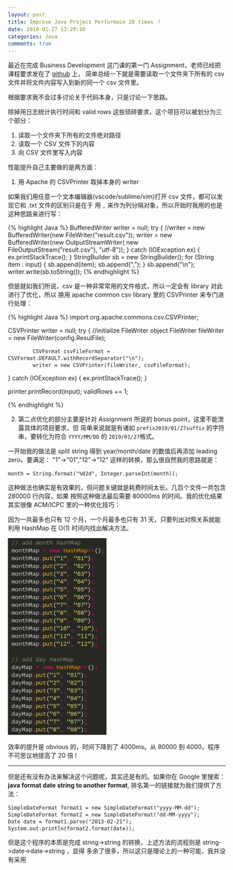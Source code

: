 ```yaml
---
layout: post
title: Improve Java Project Performace 20 times ！
date: 2019-01-27 13:29:10
categories: Java
comments: true
---
```


最近在完成 Business Development 这门课的第一门 Assignment，老师已经把课程要求发在了 [github](https://github.com/DanielPenny/MCDA5510_Assignments/blob/master/Assignment%201.pdf) 上，
简单总结一下就是需要读取一个文件夹下所有的 csv 文件并将文件内容写入到新的同一个 csv 文件里。

根据要求我不会过多讨论关于代码本身，只是讨论一下思路。

除掉用日志统计执行时间和 valid rows 这些琐碎要求，这个项目可以被划分为三个部分：

1. 读取一个文件夹下所有的文件绝对路径
2. 读取一个 CSV 文件下的内容
3. 向 CSV 文件里写入内容


性能提升自己主要做的是两方面：

1. 用 Apache 的 CSVPrinter 取掉本身的 writer

如果我们用任意一个文本编辑器(vscode/sublime/vim)打开 csv 文件，都可以发现它和 .txt 文件的区别只是在于
用 `,` 来作为列分隔对象，所以开始时我用的也是这种思路来进行写：

{% highlight Java %}
BufferedWriter writer = null;
try {
        //writer = new BufferedWriter(new FileWriter("result.csv"));
        writer = new BufferedWriter(new OutputStreamWriter(
                    new FileOutputStream("result.csv"), "utf-8"));
        } catch (IOException ex) {
            ex.printStackTrace();
        }
StringBuilder sb = new StringBuilder();
for (String item : input) {
    sb.append(item);
    sb.append(",");
    }
    sb.append("\n");
    writer.write(sb.toString());
{% endhighlight %}

但是就如我们所说，csv 是一种非常常用的文件格式，所以一定会有 library 对此进行了优化，所以
换用 apache common csv library 里的 CSVPrinter 来专门进行处理：

{% highlight Java %}
import org.apache.commons.csv.CSVPrinter;

CSVPrinter writer = null;
try {
            //initialize FileWriter object
            FileWriter fileWriter = new FileWriter(config.ResulFile);

            CSVFormat csvFileFormat = CSVFormat.DEFAULT.withRecordSeparator("\n");
            writer = new CSVPrinter(fileWriter, csvFileFormat);
 } catch (IOException ex) {
            ex.printStackTrace();
        }

printer.printRecord(input);
validRows += 1;

{% endhighlight %}


2. 第二点优化的部分主要是针对 Assignment 所说的 bonus point，这里不能泄露具体的项目要求，但
简单来说就是有诸如 `prefix2019/01/27suffix` 的字符串，要转化为符合 `YYYY/MM/DD` 的 `2019/01/27`格式。

一开始我的做法是 split string 得到 year/month/date 的数值后再添加 leading zero。要满足：
"1"->"01","12"->"12" 这样的转换，那么很自然我的思路就是：

```
month = String.format("%02d", Integer.parseInt(month));
```

这种做法也确实是有效果的，但问题关键就是耗费时间太长。几百个文件一共包含 280000 行内容，如果
按照这种做法最后需要 80000ms 的时间。我的优化结果其实很像 ACM/ICPC 里的一种优化技巧：

因为一共最多也只有 12 个月，一个月最多也只有 31 天，只要列出对照关系就能利用 HashMap 在 O(1) 
时间内找出解决方法。

![playtable.PNG](/images/playtable.PNG)

效率的提升是 obvious 的，时间下降到了 4000ms。从 80000 到 4000，程序不可思议地提高了 20 倍 !

---

但是还有没有办法来解决这个问题呢，其实还是有的。如果你在 Google 里搜索：**java format date string to another format**, 排名第一的链接就为我们提供了方法：

```
SimpleDateFormat format1 = new SimpleDateFormat("yyyy-MM-dd");
SimpleDateFormat format2 = new SimpleDateFormat("dd-MM-yyyy");
Date date = format1.parse("2013-02-21");
System.out.println(format2.format(date));
```

但是这个程序的本质是完成 string->string 的转换，上述方法的流程则是 string->date->date->string ，显得
多余了很多，所以这只是理论上的一种可能，我并没有采用
